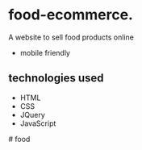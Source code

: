 # food-ecommerce.

A website to sell food products online

* mobile friendly

## technologies used

* HTML
* CSS
* JQuery
* JavaScript

#   f o o d 
 
 
